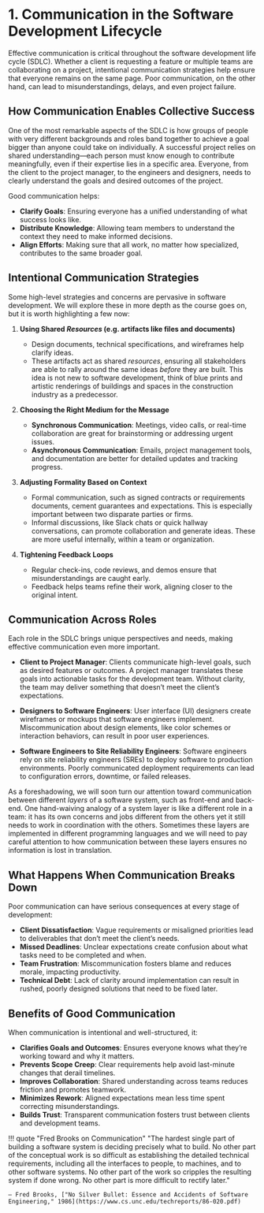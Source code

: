 # 1. Communication in the Software Development Lifecycle

Effective communication is critical throughout the software development life cycle (SDLC). Whether a client is requesting a feature or multiple teams are collaborating on a project, intentional communication strategies help ensure that everyone remains on the same page. Poor communication, on the other hand, can lead to misunderstandings, delays, and even project failure.

## How Communication Enables Collective Success
One of the most remarkable aspects of the SDLC is how groups of people with very different backgrounds and roles band together to achieve a goal bigger than anyone could take on individually. A successful project relies on shared understanding—each person must know enough to contribute meaningfully, even if their expertise lies in a specific area. Everyone, from the client to the project manager, to the engineers and designers, needs to clearly understand the goals and desired outcomes of the project.

Good communication helps:

- **Clarify Goals**: Ensuring everyone has a unified understanding of what success looks like.
- **Distribute Knowledge**: Allowing team members to understand the context they need to make informed decisions.
- **Align Efforts**: Making sure that all work, no matter how specialized, contributes to the same broader goal.

## Intentional Communication Strategies

Some high-level strategies and concerns are pervasive in software development. We will explore these in more depth as the course goes on, but it is worth highlighting a few now:

1. **Using Shared _Resources_ (e.g. artifacts like files and documents)**
    - Design documents, technical specifications, and wireframes help clarify ideas.
    - These artifacts act as shared _resources_, ensuring all stakeholders are able to rally around the same ideas _before_ they are built. This idea is not new to software development, think of blue prints and artistic renderings of buildings and spaces in the construction industry as a predecessor.

2. **Choosing the Right Medium for the Message**
    - **Synchronous Communication**: Meetings, video calls, or real-time collaboration are great for brainstorming or addressing urgent issues.
    - **Asynchronous Communication**: Emails, project management tools, and documentation are better for detailed updates and tracking progress.

3. **Adjusting Formality Based on Context**
    - Formal communication, such as signed contracts or requirements documents, cement guarantees and expectations. This is especially important between two disparate parties or firms.
    - Informal discussions, like Slack chats or quick hallway conversations, can promote collaboration and generate ideas. These are more useful internally, within a team or organization.

4. **Tightening Feedback Loops**
    - Regular check-ins, code reviews, and demos ensure that misunderstandings are caught early.
    - Feedback helps teams refine their work, aligning closer to the original intent.

## Communication Across Roles

Each role in the SDLC brings unique perspectives and needs, making effective communication even more important.

- **Client to Project Manager**: Clients communicate high-level goals, such as desired features or outcomes. A project manager translates these goals into actionable tasks for the development team. Without clarity, the team may deliver something that doesn’t meet the client’s expectations.

- **Designers to Software Engineers**: User interface (UI) designers create wireframes or mockups that software engineers implement. Miscommunication about design elements, like color schemes or interaction behaviors, can result in poor user experiences.

- **Software Engineers to Site Reliability Engineers**: Software engineers rely on site reliability engineers (SREs) to deploy software to production environments. Poorly communicated deployment requirements can lead to configuration errors, downtime, or failed releases.

As a foreshadowing, we will soon turn our attention toward communication between different _layers_ of a software system, such as front-end and back-end. One hand-waiving analogy of a system layer is like a different role in a team: it has its own concerns and jobs different from the others yet it still needs to work in coordination with the others. Sometimes these layers are implemented in different programming languages and we will need to pay careful attention to how communication between these layers ensures no information is lost in translation.

## What Happens When Communication Breaks Down

Poor communication can have serious consequences at every stage of development:

- **Client Dissatisfaction**: Vague requirements or misaligned priorities lead to deliverables that don’t meet the client’s needs.
- **Missed Deadlines**: Unclear expectations create confusion about what tasks need to be completed and when.
- **Team Frustration**: Miscommunication fosters blame and reduces morale, impacting productivity.
- **Technical Debt**: Lack of clarity around implementation can result in rushed, poorly designed solutions that need to be fixed later.

## Benefits of Good Communication

When communication is intentional and well-structured, it:

- **Clarifies Goals and Outcomes**: Ensures everyone knows what they’re working toward and why it matters.
- **Prevents Scope Creep**: Clear requirements help avoid last-minute changes that derail timelines.
- **Improves Collaboration**: Shared understanding across teams reduces friction and promotes teamwork.
- **Minimizes Rework**: Aligned expectations mean less time spent correcting misunderstandings.
- **Builds Trust**: Transparent communication fosters trust between clients and development teams.


!!! quote "Fred Brooks on Communication"
    "The hardest single part of building a software system is deciding precisely what to build. No other part of the conceptual work is so difficult as establishing the detailed technical requirements, including all the interfaces to people, to machines, and to other software systems. No other part of the work so cripples the resulting system if done wrong. No other part is more difficult to rectify later." 
    
    — Fred Brooks, ["No Silver Bullet: Essence and Accidents of Software Engineering," 1986](https://www.cs.unc.edu/techreports/86-020.pdf)
